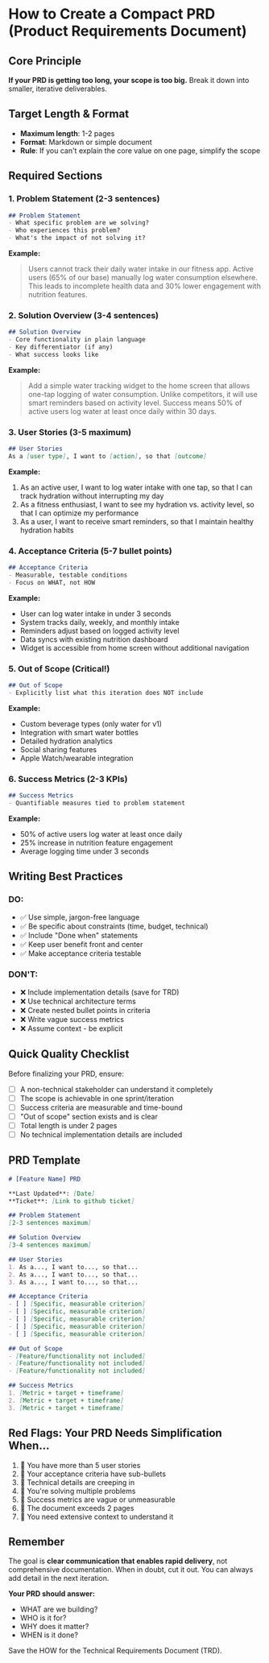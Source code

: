 # How to Create a Compact PRD (Product Requirements Document)

## Core Principle

**If your PRD is getting too long, your scope is too big.** Break it down into smaller, iterative deliverables.

## Target Length & Format

- **Maximum length**: 1-2 pages
- **Format**: Markdown or simple document
- **Rule**: If you can't explain the core value on one page, simplify the scope

## Required Sections

### 1. Problem Statement (2-3 sentences)
```markdown
## Problem Statement
- What specific problem are we solving?
- Who experiences this problem?
- What's the impact of not solving it?
```

**Example:**
> Users cannot track their daily water intake in our fitness app. Active users (65% of our base) manually log water consumption elsewhere. This leads to incomplete health data and 30% lower engagement with nutrition features.

### 2. Solution Overview (3-4 sentences)
```markdown
## Solution Overview
- Core functionality in plain language
- Key differentiator (if any)
- What success looks like
```

**Example:**
> Add a simple water tracking widget to the home screen that allows one-tap logging of water consumption. Unlike competitors, it will use smart reminders based on activity level. Success means 50% of active users log water at least once daily within 30 days.

### 3. User Stories (3-5 maximum)
```markdown
## User Stories
As a [user type], I want to [action], so that [outcome]
```

**Example:**
1. As an active user, I want to log water intake with one tap, so that I can track hydration without interrupting my day
2. As a fitness enthusiast, I want to see my hydration vs. activity level, so that I can optimize my performance
3. As a user, I want to receive smart reminders, so that I maintain healthy hydration habits

### 4. Acceptance Criteria (5-7 bullet points)
```markdown
## Acceptance Criteria
- Measurable, testable conditions
- Focus on WHAT, not HOW
```

**Example:**
- User can log water intake in under 3 seconds
- System tracks daily, weekly, and monthly intake
- Reminders adjust based on logged activity level
- Data syncs with existing nutrition dashboard
- Widget is accessible from home screen without additional navigation

### 5. Out of Scope (Critical!)
```markdown
## Out of Scope
- Explicitly list what this iteration does NOT include
```

**Example:**
- Custom beverage types (only water for v1)
- Integration with smart water bottles
- Detailed hydration analytics
- Social sharing features
- Apple Watch/wearable integration

### 6. Success Metrics (2-3 KPIs)
```markdown
## Success Metrics
- Quantifiable measures tied to problem statement
```

**Example:**
- 50% of active users log water at least once daily
- 25% increase in nutrition feature engagement
- Average logging time under 3 seconds

## Writing Best Practices

### DO:
- ✅ Use simple, jargon-free language
- ✅ Be specific about constraints (time, budget, technical)
- ✅ Include "Done when" statements
- ✅ Keep user benefit front and center
- ✅ Make acceptance criteria testable

### DON'T:
- ❌ Include implementation details (save for TRD)
- ❌ Use technical architecture terms
- ❌ Create nested bullet points in criteria
- ❌ Write vague success metrics
- ❌ Assume context - be explicit

## Quick Quality Checklist

Before finalizing your PRD, ensure:

- [ ] A non-technical stakeholder can understand it completely
- [ ] The scope is achievable in one sprint/iteration
- [ ] Success criteria are measurable and time-bound
- [ ] "Out of scope" section exists and is clear
- [ ] Total length is under 2 pages
- [ ] No technical implementation details are included

## PRD Template

```markdown
# [Feature Name] PRD

**Last Updated**: [Date]
**Ticket**: [Link to github ticket]

## Problem Statement
[2-3 sentences maximum]

## Solution Overview
[3-4 sentences maximum]

## User Stories
1. As a..., I want to..., so that...
2. As a..., I want to..., so that...
3. As a..., I want to..., so that...

## Acceptance Criteria
- [ ] [Specific, measurable criterion]
- [ ] [Specific, measurable criterion]
- [ ] [Specific, measurable criterion]
- [ ] [Specific, measurable criterion]
- [ ] [Specific, measurable criterion]

## Out of Scope
- [Feature/functionality not included]
- [Feature/functionality not included]
- [Feature/functionality not included]

## Success Metrics
1. [Metric + target + timeframe]
2. [Metric + target + timeframe]
3. [Metric + target + timeframe]
```

## Red Flags: Your PRD Needs Simplification When...

1. 📛 You have more than 5 user stories
2. 📛 Your acceptance criteria have sub-bullets
3. 📛 Technical details are creeping in
4. 📛 You're solving multiple problems
5. 📛 Success metrics are vague or unmeasurable
6. 📛 The document exceeds 2 pages
7. 📛 You need extensive context to understand it

## Remember

The goal is **clear communication that enables rapid delivery**, not comprehensive documentation. When in doubt, cut it out. You can always add detail in the next iteration.

**Your PRD should answer:**
- WHAT are we building?
- WHO is it for?
- WHY does it matter?
- WHEN is it done?

Save the HOW for the Technical Requirements Document (TRD).
